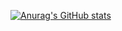 [![Anurag's GitHub stats](https://github-readme-stats.vercel.app/api?username=allengueco)](https://github.com/anuraghazra/github-readme-stats)
